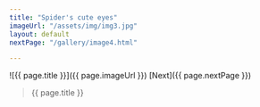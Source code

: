 ```yaml
---
title: "Spider's cute eyes"
imageUrl: "/assets/img/img3.jpg"
layout: default
nextPage: "/gallery/image4.html"

---
```


![{{ page.title }}]({{ page.imageUrl }}) [Next]({{ page.nextPage }})
> {{ page.title }}
